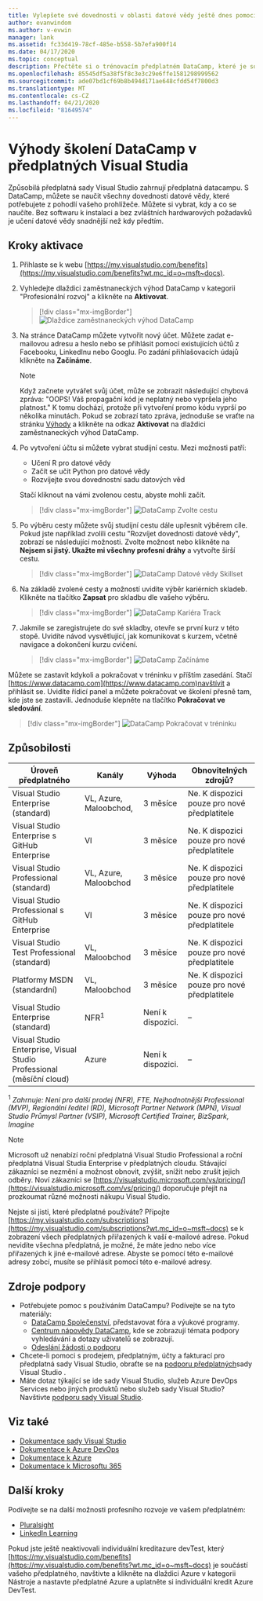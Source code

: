 ```yaml
---
title: Vylepšete své dovednosti v oblasti datové vědy ještě dnes pomocí výhody DataCamp u vybraných předplatných sady Visual Studio. | Dokumentace Microsoftu
author: evanwindom
ms.author: v-evwin
manager: lank
ms.assetid: fc33d419-78cf-485e-b558-5b7efa900f14
ms.date: 04/17/2020
ms.topic: conceptual
description: Přečtěte si o trénovacím předplatném DataCamp, které je součástí vybraných předplatných Sady Visual Studio.
ms.openlocfilehash: 85545df5a38f5f8c3e3c29e6ffe1581298999562
ms.sourcegitcommit: ade07bd1cf69b8b494d171ae648cfdd54f7800d3
ms.translationtype: MT
ms.contentlocale: cs-CZ
ms.lasthandoff: 04/21/2020
ms.locfileid: "81649574"
---
```

# <a name="the-datacamp-training-benefit-in-visual-studio-subscriptions"></a>Výhody školení DataCamp v předplatných Visual Studia
Způsobilá předplatná sady Visual Studio zahrnují předplatná datacampu.  S DataCamp, můžete se naučit všechny dovednosti datové vědy, které potřebujete z pohodlí vašeho prohlížeče. Můžete si vybrat, kdy a co se naučíte. Bez softwaru k instalaci a bez zvláštních hardwarových požadavků je učení datové vědy snadnější než kdy předtím.

## <a name="activation-steps"></a>Kroky aktivace
1. Přihlaste se k webu [https://my.visualstudio.com/benefits](https://my.visualstudio.com/benefits?wt.mc_id=o~msft~docs).

2. Vyhledejte dlaždici zaměstnaneckých výhod DataCamp v kategorii "Profesionální rozvoj" a klikněte na **Aktivovat**.
   > [!div class="mx-imgBorder"]
   > ![Dlaždice zaměstnaneckých výhod DataCamp](_img/vs-datacamp/vs-datacamp-tile-2.png)

3. Na stránce DataCamp můžete vytvořit nový účet.  Můžete zadat e-mailovou adresu a heslo nebo se přihlásit pomocí existujících účtů z Facebooku, LinkedInu nebo Googlu.  Po zadání přihlašovacích údajů klikněte na **Začínáme**.

   > [!NOTE]
   > Když začnete vytvářet svůj účet, může se zobrazit následující chybová zpráva: "OOPS!  Váš propagační kód je neplatný nebo vypršela jeho platnost."  K tomu dochází, protože při vytvoření promo kódu vyprší po několika minutách.  Pokud se zobrazí tato zpráva, jednoduše se vraťte na stránku [Výhody](https://my.visualstudio.com/benefits) a klikněte na odkaz **Aktivovat** na dlaždici zaměstnaneckých výhod DataCamp.

4. Po vytvoření účtu si můžete vybrat studijní cestu.  Mezi možnosti patří:
    - Učení R pro datové vědy
    - Začít se učit Python pro datové vědy
    - Rozvíjejte svou dovednostní sadu datových věd

   Stačí kliknout na vámi zvolenou cestu, abyste mohli začít.
   > [!div class="mx-imgBorder"]
   > ![DataCamp Zvolte cestu](_img/vs-datacamp/vs-datacamp-choose-path.png)

5. Po výběru cesty můžete svůj studijní cestu dále upřesnit výběrem cíle.  Pokud jste například zvolili cestu "Rozvíjet dovednosti datové vědy", zobrazí se následující možnosti. Zvolte možnost nebo klikněte na **Nejsem si jistý.  Ukažte mi všechny profesní dráhy** a vytvořte širší cestu.
   > [!div class="mx-imgBorder"]
   > ![DataCamp Datové vědy Skillset](_img/vs-datacamp/vs-datacamp-datascience.png)

6. Na základě zvolené cesty a možností uvidíte výběr kariérních skladeb.  Klikněte na tlačítko **Zapsat** pro skladbu dle vašeho výběru.
   > [!div class="mx-imgBorder"]
   > ![DataCamp Kariéra Track](_img/vs-datacamp/vs-datacamp-all-tracks.png)

7. Jakmile se zaregistrujete do své skladby, otevře se první kurz v této stopě.  Uvidíte návod vysvětlující, jak komunikovat s kurzem, včetně navigace a dokončení kurzu cvičení.

   > [!div class="mx-imgBorder"]
   > ![DataCamp Začínáme](_img/vs-datacamp/vs-datacamp-getting-started.png)

Můžete se zastavit kdykoli a pokračovat v tréninku v příštím zasedání.  Stačí [https://www.datacamp.com](https://www.datacamp.com)navštívit a přihlásit se.  Uvidíte řídicí panel a můžete pokračovat ve školení přesně tam, kde jste se zastavili. Jednoduše klepněte na tlačítko **Pokračovat ve sledování**.

> [!div class="mx-imgBorder"]
> ![DataCamp Pokračovat v tréninku](_img/vs-datacamp/vs-datacamp-continue-training.png)

## <a name="eligibility"></a>Způsobilosti
| Úroveň předplatného                                                 |     Kanály                                            | Výhoda                                                          | Obnovitelných zdrojů?    |
|--------------------------------------------------------------------|---------------------------------------------------------|------------------------------------------------------------------|---------------|
| Visual Studio Enterprise (standard)   | VL, Azure, Maloobchod, | 3 měsíce       |  Ne.  K dispozici pouze pro nové předplatitele          |
| Visual Studio Enterprise s GitHub Enterprise   | Vl | 3 měsíce       |  Ne.  K dispozici pouze pro nové předplatitele          |
| Visual Studio Professional (standard) | VL, Azure, Maloobchod                                       | 3 měsíce                                                            |  Ne.  K dispozici pouze pro nové předplatitele           |
| Visual Studio Professional s GitHub Enterprise| Vl | 3 měsíce                                                            |  Ne.  K dispozici pouze pro nové předplatitele           |
| Visual Studio Test Professional (standard)                         | VL, Maloobchod                                              | 3 měsíce                                             |  Ne.  K dispozici pouze pro nové předplatitele           |
| Platformy MSDN (standardní)                                          | VL, Maloobchod                                              | 3 měsíce                                              |  Ne.  K dispozici pouze pro nové předplatitele           |
| Visual Studio Enterprise (standard)  | NFR<sup>1</sup> |Není k dispozici.  | – |
| Visual Studio Enterprise, Visual Studio Professional (měsíční cloud) | Azure | Není k dispozici. | – |

<sup>1</sup>  *Zahrnuje: Není pro další prodej (NFR), FTE, Nejhodnotnější Professional (MVP), Regionální ředitel (RD), Microsoft Partner Network (MPN), Visual Studio Průmysl Partner (VSIP), Microsoft Certified Trainer, BizSpark, Imagine*

> [!NOTE]
> Microsoft už nenabízí roční předplatná Visual Studio Professional a roční předplatná Visual Studia Enterprise v předplatných cloudu. Stávající zákazníci se nezmění a možnost obnovit, zvýšit, snížit nebo zrušit jejich odběry. Noví zákazníci se [https://visualstudio.microsoft.com/vs/pricing/](https://visualstudio.microsoft.com/vs/pricing/) doporučuje přejít na prozkoumat různé možnosti nákupu Visual Studio.

Nejste si jisti, které předplatné používáte?  Připojte [https://my.visualstudio.com/subscriptions](https://my.visualstudio.com/subscriptions?wt.mc_id=o~msft~docs) se k zobrazení všech předplatných přiřazených k vaší e-mailové adrese. Pokud nevidíte všechna předplatná, je možné, že máte jedno nebo více přiřazených k jiné e-mailové adrese.  Abyste se pomocí této e-mailové adresy zobcí, musíte se přihlásit pomocí této e-mailové adresy.

## <a name="support-resources"></a>Zdroje podpory
- Potřebujete pomoc s používáním DataCampu?  Podívejte se na tyto materiály:
  - [DataCamp Společenství](https://www.datacamp.com/community/tutorials), představovat fóra a výukové programy.
  - [Centrum nápovědy DataCamp](https://support.datacamp.com/hc), kde se zobrazují témata podpory vyhledávání a dotazy uživatelů se zobrazují.
  - [Odeslání žádosti o podporu](https://support.datacamp.com/hc/requests/new)
- Chcete-li pomoci s prodejem, předplatným, účty a fakturací pro předplatná sady Visual Studio, obraťte se na [podporu předplatných](https://visualstudio.microsoft.com/subscriptions/support/)sady Visual Studio .
- Máte dotaz týkající se ide sady Visual Studio, služeb Azure DevOps Services nebo jiných produktů nebo služeb sady Visual Studio?  Navštivte [podporu sady Visual Studio](https://visualstudio.microsoft.com/support/).

## <a name="see-also"></a>Viz také
- [Dokumentace sady Visual Studio](https://docs.microsoft.com/visualstudio/)
- [Dokumentace k Azure DevOps](https://docs.microsoft.com/azure/devops/)
- [Dokumentace k Azure](https://docs.microsoft.com/azure/)
- [Dokumentace k Microsoftu 365](https://docs.microsoft.com/microsoft-365/)

## <a name="next-steps"></a>Další kroky
Podívejte se na další možnosti profesního rozvoje ve vašem předplatném:
- [Pluralsight](vs-pluralsight.md)
- [LinkedIn Learning](vs-linkedin-learning.md)

Pokud jste ještě neaktivovali individuální kreditazure devTest, který [https://my.visualstudio.com/benefits](https://my.visualstudio.com/benefits?wt.mc_id=o~msft~docs) je součástí vašeho předplatného, navštivte a klikněte na dlaždici Azure v kategorii Nástroje a nastavte předplatné Azure a uplatněte si individuální kredit Azure DevTest.